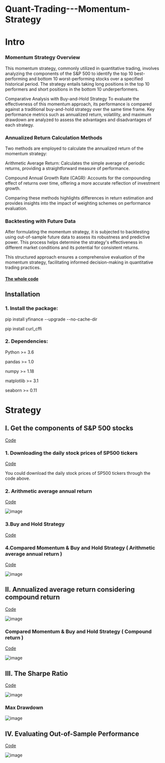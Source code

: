 # Quant-Trading---Momentum-Strategy





# **Intro**
### **Momentum Strategy Overview**
This momentum strategy, commonly utilized in quantitative trading, involves analyzing the components of the S&P 500 to identify the top 10 best-performing and bottom 10 worst-performing stocks over a specified historical period. The strategy entails taking long positions in the top 10 performers and short positions in the bottom 10 underperformers.

Comparative Analysis with Buy-and-Hold Strategy
To evaluate the effectiveness of this momentum approach, its performance is compared against a traditional buy-and-hold strategy over the same time frame. Key performance metrics such as annualized return, volatility, and maximum drawdown are analyzed to assess the advantages and disadvantages of each strategy.

### **Annualized Return Calculation Methods**
Two methods are employed to calculate the annualized return of the momentum strategy:

Arithmetic Average Return: Calculates the simple average of periodic returns, providing a straightforward measure of performance.

Compound Annual Growth Rate (CAGR): Accounts for the compounding effect of returns over time, offering a more accurate reflection of investment growth.

Comparing these methods highlights differences in return estimation and provides insights into the impact of weighting schemes on performance evaluation.

### **Backtesting with Future Data**
After formulating the momentum strategy, it is subjected to backtesting using out-of-sample future data to assess its robustness and predictive power. This process helps determine the strategy's effectiveness in different market conditions and its potential for consistent returns.

This structured approach ensures a comprehensive evaluation of the momentum strategy, facilitating informed decision-making in quantitative trading practices.

#### **[The whole code](https://github.com/Kevin20250000000/Quant-Trading---Momentum-Strategy/blob/main/Momentum_Strategy_.ipynb)**

## Installation
### 1. Install the package:
   
pip install yfinance --upgrade --no-cache-dir

pip install curl_cffi

### 2. Dependencies:
   
Python >= 3.6

pandas >= 1.0

numpy >= 1.18

matplotlib >= 3.1

seaborn >= 0.11


# **Strategy**
## **I. Get the components of S&P 500 stocks** 
[Code](https://github.com/Kevin20250000000/Quant-Trading---Momentum-Strategy/blob/main/Get%20the%20components%20of%20S%26P%20500%20stocks)

### **1. Downloading the daily stock prices of SP500 tickers**
[Code](https://github.com/Kevin20250000000/Quant-Trading---Momentum-Strategy/blob/main/Downloading%20the%20daily%20stock%20prices%20of%20SP500%20tickers)


You could download the daily stock prices of SP500 tickers through the code above.


### **2. Arithmetic average annual return**
[Code](https://github.com/Kevin20250000000/Quant-Trading---Momentum-Strategy/blob/main/Arithmetic%20average%20annual%20return)

![image](https://github.com/user-attachments/assets/fb4b3bc4-a5af-4f98-8a79-3ceee60ec0b2)


### **3.Buy and Hold Strategy**
[Code](https://github.com/Kevin20250000000/Quant-Trading---Momentum-Strategy/blob/main/Buy%20and%20Hold%20Strategy)



### **4.Compared Momentum & Buy and Hold Strategy ( Arithmetic average annual return )**
[Code](https://github.com/Kevin20250000000/Quant-Trading---Momentum-Strategy/blob/main/Compared%20Momentum%20&%20Buy%20and%20Hold%20Strategy%20(%20Arithmetic%20average%20annual%20return%20))

![image](https://github.com/user-attachments/assets/33dca44e-cdad-4c1c-8745-a84052479f70)



## **II. Annualized average return considering compound return**
[Code](https://github.com/Kevin20250000000/Quant-Trading---Momentum-Strategy/blob/main/Annualized%20average%20return%20considering%20compound%20return)

![image](https://github.com/user-attachments/assets/25122468-1c7f-4278-b608-d71ebd8bbc85)


### **Compared Momentum & Buy and Hold Strategy ( Compound return )**
[Code](https://github.com/Kevin20250000000/Quant-Trading---Momentum-Strategy/blob/main/Compared%20Momentum%20%26%20Buy%20and%20Hold%20Strategy%20(%20Compound%20return%20))


![image](https://github.com/user-attachments/assets/e53af414-de5c-4718-ab73-0209d1985f6b)







## **III. The Sharpe Ratio**
[Code](https://github.com/Kevin20250000000/Quant-Trading---Momentum-Strategy/blob/main/The%20Sharpe%20Ratio)

![image](https://github.com/user-attachments/assets/8e261f54-2b69-45e2-bf8d-8fd0384eb09b)


### Max Drawdown
![image](https://github.com/user-attachments/assets/1c19b537-b5e4-4a54-80ab-e5b8f3e80539)





## **IV. Evaluating Out-of-Sample Performance**
[Code](https://github.com/Kevin20250000000/Quant-Trading---Momentum-Strategy/blob/main/Evaluating%20Out-of-Sample%20Performance)

![image](https://github.com/user-attachments/assets/2acfeb93-2d0a-4fc8-8495-e6bfd0f06fa5)







